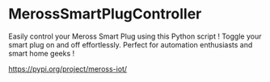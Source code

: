 # MerossSmartPlugController
Easily control your Meross Smart Plug using this Python script ! Toggle your smart plug on and off effortlessly. Perfect for automation enthusiasts and smart home geeks ! 


https://pypi.org/project/meross-iot/



